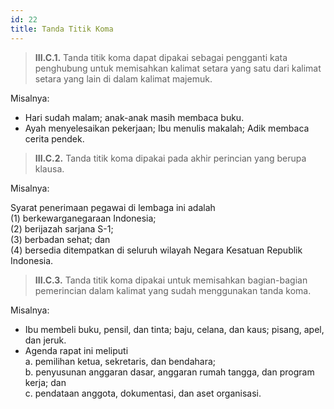 ```yaml
---
id: 22
title: Tanda Titik Koma
---
```


> **III.C.1.** Tanda titik koma dapat dipakai sebagai pengganti kata penghubung untuk memisahkan kalimat setara yang satu dari kalimat setara yang lain di dalam kalimat majemuk.

Misalnya:

- Hari sudah malam; anak-anak masih membaca buku.
- Ayah menyelesaikan pekerjaan; Ibu menulis makalah; Adik membaca cerita pendek.

> **III.C.2.** Tanda titik koma dipakai pada akhir perincian yang berupa klausa.

Misalnya:

Syarat penerimaan pegawai di lembaga ini adalah  
(1) berkewarganegaraan Indonesia;  
(2) berijazah sarjana S-1;  
(3) berbadan sehat; dan  
(4) bersedia ditempatkan di seluruh wilayah Negara Kesatuan Republik Indonesia.

> **III.C.3.** Tanda titik koma dipakai untuk memisahkan bagian-bagian pemerincian dalam kalimat yang sudah menggunakan tanda koma.

Misalnya:

- Ibu membeli buku, pensil, dan tinta; baju, celana, dan kaus; pisang, apel, dan jeruk.
- Agenda rapat ini meliputi  
   a. pemilihan ketua, sekretaris, dan bendahara;  
   b. penyusunan anggaran dasar, anggaran rumah tangga, dan program kerja; dan  
   c. pendataan anggota, dokumentasi, dan aset organisasi.
